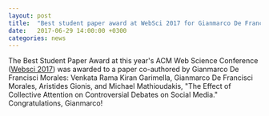 ```yaml
---
layout: post
title:  "Best student paper award at WebSci 2017 for Gianmarco De Francisci Morales"
date:   2017-06-29 14:00:00 +0300
categories: news
---
```


The Best Student Paper Award at this year's
ACM Web Science Conference ([Websci 2017](http://websci17.org/))
was awarded to a paper co-authored by Gianmarco De Francisci Morales:
Venkata Rama Kiran Garimella, Gianmarco De Francisci Morales, Aristides Gionis, and Michael Mathioudakis,
"The Effect of Collective Attention on Controversial Debates on Social Media."
Congratulations, Gianmarco!
